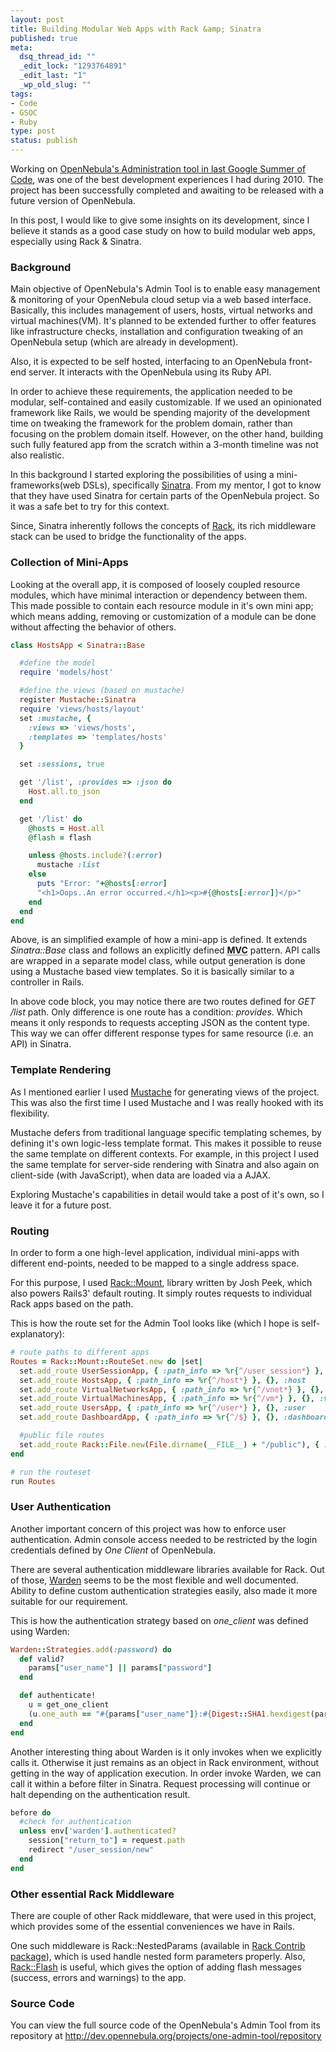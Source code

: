 ```yaml
--- 
layout: post
title: Building Modular Web Apps with Rack &amp; Sinatra
published: true
meta: 
  dsq_thread_id: ""
  _edit_lock: "1293764891"
  _edit_last: "1"
  _wp_old_slug: ""
tags: 
- Code
- GSOC
- Ruby
type: post
status: publish
---
```

Working on <a href="http://www.web2media.net/laktek/2010/05/01/im-with-opennebula-this-summer/">OpenNebula's Administration tool in last Google Summer of Code</a>, was one of the best development experiences I had during 2010. The project has been successfully completed and awaiting to be released with a future version of OpenNebula.

In this post, I would like to give some insights on its development, since I believe it stands as a good case study on how to build modular web apps, especially using Rack & Sinatra.

<h3>Background</h3>

Main objective of OpenNebula's Admin Tool is to enable easy management & monitoring of your OpenNebula cloud setup via a web based interface.
Basically, this includes management of users, hosts, virtual networks and virtual machines(VM). It's planned to be extended further to offer features like infrastructure checks, installation and configuration tweaking of an OpenNebula setup (which are already in development).

Also, it is expected to be self hosted, interfacing to an OpenNebula front-end server. It interacts with the OpenNebula using its Ruby API.

In order to achieve these requirements, the application needed to be modular, self-contained and easily customizable. If we used an opinionated framework like Rails, we would be spending majority of the development time on tweaking the framework for the problem domain, rather than focusing on the problem domain itself. However, on the other hand, building such fully featured app from the scratch within a 3-month timeline was not also realistic.

In this background I started exploring the possibilities of using a mini-frameworks(web DSLs), specifically <a href="http://sinatrarb.com">Sinatra</a>. From my mentor, I got to know that they have used Sinatra for certain parts of the OpenNebula project. So it was a safe bet to try for this context.

Since, Sinatra inherently follows the concepts of <a href="http://rack.rubyforge.org/">Rack</a>, its rich middleware stack can be used to bridge the functionality of the apps.

<h3>Collection of Mini-Apps</h3>

Looking at the overall app, it is composed of loosely coupled resource modules, which have minimal interaction or dependency between them. This made possible to contain each resource module in it's own mini app; which means adding, removing or customization of a module can be done without affecting the behavior of others.

```ruby
class HostsApp < Sinatra::Base

  #define the model
  require 'models/host'

  #define the views (based on mustache)
  register Mustache::Sinatra
  require 'views/hosts/layout'
  set :mustache, {
    :views => 'views/hosts',
    :templates => 'templates/hosts'
  }

  set :sessions, true

  get '/list', :provides => :json do
    Host.all.to_json
  end

  get '/list' do
    @hosts = Host.all
    @flash = flash

    unless @hosts.include?(:error)
      mustache :list
    else
      puts "Error: "+@hosts[:error]
      "<h1>Oops..An error occurred.</h1><p>#{@hosts[:error]}</p>"
    end
  end
end
```

Above, is an simplified example of how a mini-app is defined. It extends <em>Sinatra::Base</em> class and follows an explicitly defined <strong><abbr title="Model, View, Controller">MVC</abbr></strong> pattern. API calls are wrapped in a separate model class, while output generation is done using a <link>Mustache</link> based view templates. So it is basically similar to a controller in Rails.

In above code block, you may notice there are two routes defined for <em>GET /list</em> path. Only difference is one route has a condition: <em>provides</em>. Which means it only responds to requests accepting JSON as the content type. This way we can offer different response types for same resource (i.e. an API) in Sinatra.

<h3>Template Rendering</h3>

As I mentioned earlier I used <a href="http://mustache.github.com/">Mustache</a> for generating views of the project. This was also the first time I used Mustache and I was really hooked with its flexibility.

Mustache defers from traditional language specific templating schemes, by defining it's own logic-less template format. This makes it possible to reuse the same template on different contexts. For example, in this project I used the same template for server-side rendering with Sinatra and also again on client-side (with JavaScript), when data are loaded via a AJAX.

Exploring Mustache's capabilities in detail would take a post of it's own, so I leave it for a future post.

<h3>Routing</h3>

In order to form a one high-level application, individual mini-apps with different end-points, needed to be mapped to a single address space.

For this purpose, I used <a href="https://github.com/josh/rack-mount">Rack::Mount</a>, library written by Josh Peek, which also powers Rails3' default routing. It simply routes requests to individual Rack apps based on the path.

This is how the route set for the Admin Tool looks like (which I hope is self-explanatory):

```ruby
# route paths to different apps
Routes = Rack::Mount::RouteSet.new do |set|
  set.add_route UserSessionApp, { :path_info => %r{^/user_session*} }, {}, :user_session
  set.add_route HostsApp, { :path_info => %r{^/host*} }, {}, :host
  set.add_route VirtualNetworksApp, { :path_info => %r{^/vnet*} }, {}, :vnet
  set.add_route VirtualMachinesApp, { :path_info => %r{^/vm*} }, {}, :vm
  set.add_route UsersApp, { :path_info => %r{^/user*} }, {}, :user
  set.add_route DashboardApp, { :path_info => %r{^/$} }, {}, :dashboard

  #public file routes
  set.add_route Rack::File.new(File.dirname(__FILE__) + "/public"), { :path_info => %r{^/public*} }, {}, :public
end

# run the routeset
run Routes
```

<h3>User Authentication</h3>

Another important concern of this project was how to enforce user authentication. Admin console access needed to be restricted by the login credentials defined by <em>One Client</em> of OpenNebula.

There are several authentication middleware libraries available for Rack. Out of those, <a href="https://github.com/hassox/warden/wiki">Warden</a> seems to be the most flexible and well documented. Ability to define custom authentication strategies easily, also made it more suitable for our requirement.

This is how the authentication strategy based on <em>one_client</em> was defined using Warden:

```ruby
Warden::Strategies.add(:password) do
  def valid?
    params["user_name"] || params["password"]
  end

  def authenticate!
    u = get_one_client
    (u.one_auth == "#{params["user_name"]}:#{Digest::SHA1.hexdigest(params["password"])}") ? success!(u) : fail!("Could not log in")
  end
end
```

Another interesting thing about Warden is it only invokes when we explicitly calls it. Otherwise it just remains as an object in Rack environment, without getting in the way of application execution. In order invoke Warden, we can call it within a before filter in Sinatra. Request processing will continue or halt depending on the authentication result.

```ruby
before do
  #check for authentication
  unless env['warden'].authenticated?
    session["return_to"] = request.path
    redirect "/user_session/new"
  end
end
```

<h3>Other essential Rack Middleware</h3>

There are couple of other Rack middleware, that were used in this project, which provides some of the essential conveniences we have in Rails.

One such middleware is Rack::NestedParams (available in <a href="https://github.com/rack/rack-contrib">Rack Contrib package</a>), which is used handle nested form parameters properly. Also, <a href="http://nakajima.github.com/rack-flash/">Rack::Flash</a> is useful, which gives the option of adding flash messages (success, errors and warnings) to the app.

<h3>Source Code</h3>

You can view the full source code of the OpenNebula's Admin Tool from its repository at <a href="http://dev.opennebula.org/projects/one-admin-tool/repository">http://dev.opennebula.org/projects/one-admin-tool/repository</a>
